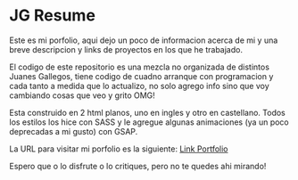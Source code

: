 # JG Resume

Este es mi porfolio, aqui dejo un poco de informacion acerca de mi y una breve descripcion y links de proyectos en los que he trabajado.

El codigo de este repositorio es una mezcla no organizada de distintos Juanes Gallegos, tiene codigo de cuadno arranque con programacion y cada tanto a medida que lo actualizo, no solo agrego info sino que voy cambiando cosas que veo y grito OMG!

Esta construido en 2 html planos, uno en ingles y otro en castellano. Todos los estilos los hice con SASS y le agregue algunas animaciones (ya un poco deprecadas a mi gusto) con GSAP.

La URL para visitar mi porfolio es la siguiente:
[Link Portfolio](https://juanpegallego.github.io/Resume/)

Espero que o lo disfrute o lo critiques, pero no te quedes ahi mirando!

